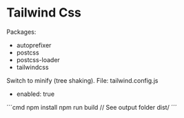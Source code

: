 # Tailwind Css
Packages:
* autoprefixer
* postcss
* postcss-loader
* tailwindcss

Switch to minify (tree shaking). File: tailwind.config.js
* enabled: true

´´´cmd
npm install
npm run build // See output folder dist/
´´´
